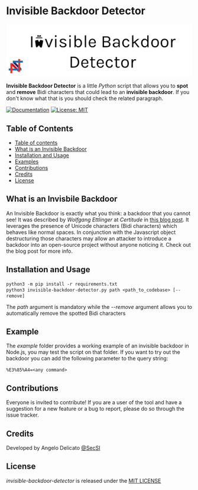 # Invisible Backdoor Detector
<p align="center">
  <img id="header" src="./docs/logo.png" />
</p>

**Invisible Backdoor Detector** is a little *Python* script that allows you to **spot** and **remove** Bidi characters that could lead to an **invisible backdoor**. If you don't know what that is you should check the related paragraph.

[![Documentation](https://img.shields.io/badge/Documentation-complete-green.svg?style=flat)](https://github.com/cybersecsi/invisible-backdoor-detector/blob/main/README.md)
[![License: MIT](https://img.shields.io/badge/License-MIT-yellow.svg)](https://github.com/cybersecsi/invisible-backdoor-detector/blob/main/LICENSE.md)

## Table of Contents
  - [Table of contents](#table-of-contents)
  - [What is an Invisible Backdoor](#what-is-an-invisible-backdoor)
  - [Installation and Usage](#installation-and-usage)
  - [Examples](#examples)
  - [Contributions](#contributions)
  - [Credits](#credits)
  - [License](#license)

## What is an Invisbile Backdoor
An Invisible Backdoor is exactly what you think: a backdoor that you cannot see! It was described by *Wolfgang Ettlinger* at *Certitude* in [this blog post](https://certitude.consulting/blog/en/invisible-backdoor/). It leverages the presence of Unicode characters (Bidi characters) which behaves like normal spaces. In conjunction with the Javascript object destructuring those characters may allow an attacker to introduce a backdoor into an open-source project without anyone noticing it. Check out the blog post for more info.

## Installation and Usage
```
python3 -m pip install -r requirements.txt
python3 invisible-backdoor-detector.py path <path_to_codebase> [--remove]
```

The *path* argument is mandatory while the *--remove* argument allows you to automatically remove the spotted Bidi characters

## Example
The *example* folder provides a working example of an invisible backdoor in Node.js, you may test the script on that folder. 
If you want to try out the backdoor you can add the following parameter to the query string:
```
%E3%85%A4=<any command>
```

## Contributions
Everyone is invited to contribute!
If you are a user of the tool and have a suggestion for a new feature or a bug to report, please do so through the issue tracker.

## Credits
Developed by Angelo Delicato [@SecSI](https://secsi.io)

## License
*invisible-backdoor-detector* is released under the [MIT LICENSE](https://github.com/cybersecsi/invisible-backdoor-detector/blob/main/LICENSE.md)

